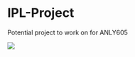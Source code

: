 # IPL-Project
Potential project to work on for ANLY605

![](https://wallpapercave.com/wp/wp10935309.jpg)

